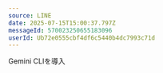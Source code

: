 ```yaml
---
source: LINE
date: 2025-07-15T15:00:37.797Z
messageId: 570023250655183096
userId: Ub72e0555cbf4df6c5440b4dc7993c71d
---
```


Gemini CLIを導入